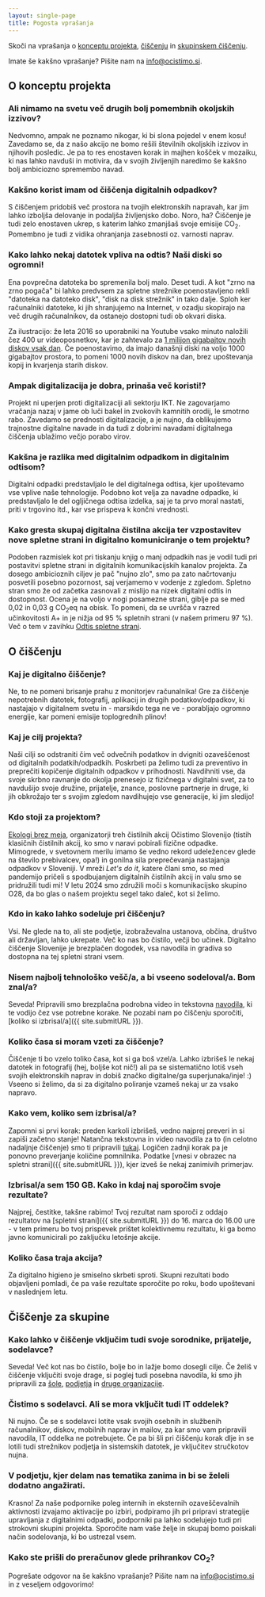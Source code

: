 ```yaml
---
layout: single-page
title: Pogosta vprašanja
---
```


Skoči na vprašanja o [konceptu projekta](#o-konceptu-projekta), [čiščenju](#o-čiščenju) in [skupinskem čiščenju](#čiščenje-za-skupine).

Imate še kakšno vprašanje? Pišite nam na info@ocistimo.si.

## O konceptu projekta
### Ali nimamo na svetu več drugih bolj pomembnih okoljskih izzivov?
Nedvomno, ampak ne poznamo nikogar, ki bi slona pojedel v enem kosu! Zavedamo se, da z našo akcijo ne bomo rešili številnih okoljskih izzivov in njihovih posledic. Je pa to res enostaven korak in majhen košček v mozaiku, ki nas lahko navduši in motivira, da v svojih življenjih naredimo še kakšno bolj ambiciozno spremembo navad. 

### Kakšno korist imam od čiščenja digitalnih odpadkov?
S čiščenjem pridobiš več prostora na tvojih elektronskih napravah, kar jim lahko izboljša delovanje in podaljša življenjsko dobo. Noro, ha? Čiščenje je tudi zelo enostaven ukrep, s katerim lahko zmanjšaš svoje emisije CO<sub>2</sub>. Pomembno je tudi z vidika ohranjanja zasebnosti oz. varnosti naprav.

### Kako lahko nekaj datotek vpliva na odtis? Naši diski so ogromni!
Ena povprečna datoteka bo spremenila bolj malo. Deset tudi. A kot "zrno na zrno pogača" bi lahko predvsem za spletne strežnike poenostavljeno rekli "datoteka na datoteko disk", "disk na disk strežnik" in tako dalje. Sploh ker računalniki datoteke, ki jih shranjujemo na Internet, v ozadju skopirajo na več drugih računalnikov, da ostanejo dostopni tudi ob okvari diska.

Za ilustracijo: že leta 2016 so uporabniki na Youtube vsako minuto naložili čez 400 ur videoposnetkov, kar je zahtevalo za [1 milijon gigabajtov novih diskov vsak dan](https://cloud.google.com/blog/products/gcp/google-seeks-new-disks-for-data-centers/). Če poenostavimo, da imajo današnji diski na voljo 1000 gigabajtov prostora, to pomeni 1000 novih diskov na dan, brez upoštevanja kopij in kvarjenja starih diskov. 

### Ampak digitalizacija je dobra, prinaša več koristi!?
Projekt ni uperjen proti digitalizaciji ali sektorju IKT. Ne zagovarjamo vračanja nazaj v jame ob luči bakel in zvokovih kamnitih orodij, le smotrno rabo. Zavedamo se prednosti digitalizacije, a je nujno, da oblikujemo trajnostne digitalne navade in da tudi z dobrimi navadami digitalnega čiščenja ublažimo večjo porabo virov.

### Kakšna je razlika med digitalnim odpadkom in digitalnim odtisom?
Digitalni odpadki predstavljalo le del digitalnega odtisa, kjer upoštevamo vse vplive naše tehnologije. Podobno kot velja za navadne odpadke, ki predstavljalo le del ogljičnega odtisa izdelka, saj je ta prvo moral nastati, priti v trgovino itd., kar vse prispeva k končni vrednosti.

### Kako gresta skupaj digitalna čistilna akcija ter vzpostavitev nove spletne strani in digitalno komuniciranje o tem projektu?
Podoben razmislek kot pri tiskanju knjig o manj odpadkih nas je vodil tudi pri postavitvi spletne strani in digitalnih komunikacijskih kanalov projekta. Za dosego ambicioznih ciljev je pač "nujno zlo", smo pa zato načrtovanju posvetili posebno pozornost, saj verjamemo v vodenje z zgledom. 
Spletno stran smo že od začetka zasnovali z mislijo na nizek digitalni odtis in dostopnost. Ocena je na voljo v nogi posamezne strani, giblje pa se med 0,02 in 0,03 g CO<sub>2</sub>eq na obisk. To pomeni, da se uvršča v razred učinkovitosti A+ in je nižja od 95 % spletnih strani (v našem primeru 97 %). Več o tem v zavihku [Odtis spletne strani](odtis-strani.html#zgodba-nae-strani).


## O čiščenju
### Kaj je digitalno čiščenje?
Ne, to ne pomeni brisanje prahu z monitorjev računalnika! Gre za čiščenje nepotrebnih datotek, fotografij, aplikacij in drugih podatkov/odpadkov, ki nastajajo v digitalnem svetu in - marsikdo tega ne ve - porabljajo ogromno energije, kar pomeni emisije toplogrednih plinov! 

### Kaj je cilj projekta?
Naši cilji so odstraniti čim več odvečnih podatkov in dvigniti ozaveščenost od digitalnih podatkih/odpadkih. Poskrbeti pa želimo tudi za preventivo in preprečiti kopičenje digitalnih odpadkov v prihodnosti. Navdihniti vse, da svoje skrbno ravnanje do okolja prenesejo iz fizičnega v digitalni svet, za to navdušijo svoje družine, prijatelje, znance, poslovne partnerje in druge, ki jih obkrožajo ter s svojim zgledom navdihujejo vse generacije, ki jim sledijo!

### Kdo stoji za projektom?
[Ekologi brez meja](https://ebm.si/), organizatorji treh čistilnih akcij Očistimo Slovenijo (tistih klasičnih čistilnih akcij, ko smo v naravi pobirali fizične odpadke.  Mimogrede, v svetovnem merilu imamo še vedno rekord udeležencev glede na število prebivalcev, opa!) in gonilna sila preprečevanja nastajanja odpadkov v Sloveniji. V mreži *Let's do it*, katere člani smo, so med pandemijo pričeli s spodbujanjem digitalnih čistilnih akcij in valu smo se pridružili tudi mi! V letu 2024 smo združili moči s komunikacijsko skupino O28, da bo glas o našem projektu segel tako daleč, kot si želimo.

### Kdo in kako lahko sodeluje pri čiščenju?
Vsi. Ne glede na to, ali ste podjetje, izobraževalna ustanova, občina, društvo ali državljan, lahko ukrepate. Več ko nas bo čistilo, večji bo učinek. Digitalno čiščenje Slovenije je brezplačen dogodek, vsa navodila in gradiva so dostopna na tej spletni strani vsem.

### Nisem najbolj tehnološko vešč/a, a bi vseeno sodeloval/a. Bom znal/a?
Seveda! Pripravili smo brezplačna podrobna video in tekstovna [navodila](https://ewba.github.io/dcd-si/navodila-za-ciscenje.html), ki te vodijo čez vse potrebne korake. Ne pozabi nam po čiščenju sporočiti, [koliko si izbrisal/a]({{ site.submitURL }}). 

### Koliko časa si moram vzeti za čiščenje?
Čiščenje ti bo vzelo toliko časa, kot si ga boš vzel/a. Lahko izbrišeš le nekaj datotek in fotografij (hej, boljše kot nič!) ali pa se sistematično lotiš vseh svojih elektronskih naprav in dobiš značko digitalne/ga superjunaka/inje! :) Vseeno si želimo, da si za digitalno poliranje vzameš nekaj ur za vsako napravo.

### Kako vem, koliko sem izbrisal/a?
Zapomni si prvi korak: preden karkoli izbrišeš, vedno najprej preveri in si zapiši začetno stanje! Natančna tekstovna in video navodila za to (in celotno nadaljnje čiščenje) smo ti pripravili [tukaj](navodila-za-ciscenje.html). Logičen zadnji korak pa je ponovno preverjanje količine pomnilnika. Podatke [vnesi v obrazec na spletni strani]({{ site.submitURL }}), kjer izveš še nekaj zanimivih primerjav.

### Izbrisal/a sem 150 GB. Kako in kdaj naj sporočim svoje rezultate? 
Najprej, čestitke, takšne rabimo! Tvoj rezultat nam sporoči z oddajo rezultatov na [spletni strani]({{ site.submitURL }}) do 16. marca do 16.00 ure - v tem primeru bo tvoj prispevek prištet kolektivnemu rezultatu, ki ga bomo javno komunicirali po zaključku letošnje akcije. 

### Koliko časa traja akcija?
Za digitalno higieno je smiselno skrbeti sproti. Skupni rezultati bodo objavljeni pomladi, če pa vaše rezultate sporočite po roku, bodo upoštevani v naslednjem letu.


## Čiščenje za skupine
### Kako lahko v čiščenje vključim tudi svoje sorodnike, prijatelje, sodelavce?
Seveda! Več kot nas bo čistilo, bolje bo in lažje bomo dosegli cilje. Če želiš v čiščenje vključiti svoje drage, si poglej tudi posebna navodila, ki smo jih pripravili za [šole](https://ewba.github.io/dcd-si/sola.html), [podjetja](https://ewba.github.io/dcd-si/podjetje.html) in [druge organizacije](https://ewba.github.io/dcd-si/druge-organizacije.html).

### Čistimo s sodelavci. Ali se mora vključit tudi IT oddelek?
Ni nujno. Če se s sodelavci lotite vsak svojih osebnih in službenih računalnikov, diskov, mobilnih naprav in mailov, za kar smo vam pripravili navodila, IT oddelka ne potrebujete. Če pa bi šli pri čiščenju korak dlje in se lotili tudi strežnikov podjetja in sistemskih datotek, je vključitev stručkotov nujna. 

### V podjetju, kjer delam nas tematika zanima in bi se želeli dodatno angažirati.
Krasno! Za naše podpornike poleg internih in eksternih ozaveščevalnih aktivnosti izvajamo aktivacije po izbiri, podpiramo jih pri pripravi strategije upravljanja z digitalnimi odpadki, podporniki pa lahko sodelujejo tudi pri strokovni skupini projekta. Sporočite nam vaše želje in skupaj bomo poiskali način sodelovanja, ki bo ustrezal vsem.

### Kako ste prišli do preračunov glede prihrankov CO<sub>2</sub>?

Pogrešate odgovor na še kakšno vprašanje? Pišite nam na info@ocistimo.si in z veseljem odgovorimo!
